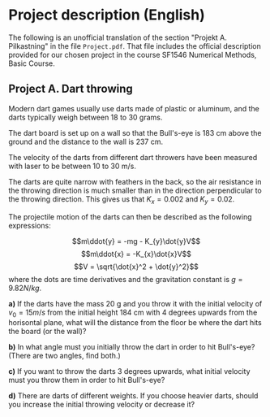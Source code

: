 # Project description (English)
The following is an unofficial translation of the section "Projekt A. Pilkastning" in the file ```Project.pdf```. That file includes the official description provided for our chosen project in the course SF1546 Numerical Methods, Basic Course.  
  
## Project A. Dart throwing
Modern dart games usually use darts made of plastic or aluminum, and the darts typically weigh between 18 to 30 grams.  

  The dart board is set up on a wall so that the Bull's-eye is 183 cm above the ground and the distance to the wall is 237 cm.  

  The velocity of the darts from different dart throwers have been measured with laser to be between 10 to 30 m/s.  

  The darts are quite narrow with feathers in the back, so the air resistance in the throwing direction is much smaller than in the direction perpendicular to the throwing direction. This gives us that $K_{x} = 0.002$ and $K_{y} = 0.02$.  
  
  The projectile motion of the darts can then be described as the following expressions:  
  
$$m\ddot{y} = -mg - K_{y}\dot{y}V$$
$$m\ddot{x} = -K_{x}\dot{x}V$$
$$V = \sqrt{\dot{x}^2 + \dot{y}^2}$$
where the dots are time derivatives and the gravitation constant is $g = 9.82 N/kg$.  

 **a)** If the darts have the mass 20 g and you throw it with the initial velocity of $v_{0} = 15 m/s$ from the initial height 184 cm with 4 degrees upwards from the horisontal plane, what will the distance from the floor be where the dart hits the board (or the wall)?  
 
 **b)** In what angle must you initially throw the dart in order to hit Bull's-eye? (There are two angles, find both.)  
 
 **c)** If you want to throw the darts 3 degrees upwards, what initial velocity must you throw them in order to hit Bull's-eye?  
 
 **d)** There are darts of different weights. If you choose heavier darts, should you increase the initial throwing velocity or decrease it?
